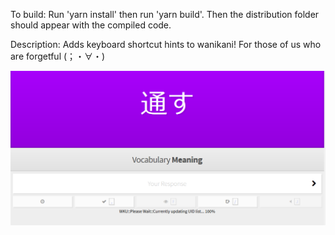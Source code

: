 To build:
Run 'yarn install' then run 'yarn build'.
Then the distribution folder should appear with the compiled code.

Description:
Adds keyboard shortcut hints to wanikani!  For those of us who are forgetful (；・∀・)

![image](/screenshots/1.png?raw=true)